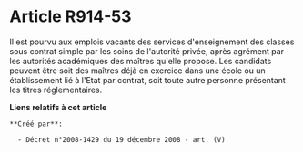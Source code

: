 # Article R914-53

Il est pourvu aux emplois vacants des services d'enseignement des classes sous  contrat simple par les soins de l'autorité
privée, après agrément par les  autorités académiques des maîtres qu'elle propose. Les candidats peuvent être  soit des
maîtres déjà en exercice dans une école ou un établissement lié à  l'Etat par contrat, soit toute autre personne présentant
les titres  réglementaires.

**Liens relatifs à cet article**

	**Créé par**:

	  - Décret n°2008-1429 du 19 décembre 2008 - art. (V)
